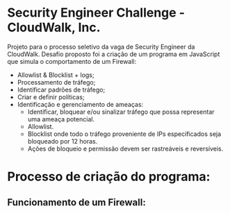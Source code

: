 # Security Engineer Challenge - CloudWalk, Inc.

Projeto para o processo seletivo da vaga de Security Engineer da CloudWalk. Desafio proposto foi a criação de um programa em JavaScript que simula o comportamento de um Firewall:
- Allowlist & Blocklist + logs;
- Processamento de tráfego;
- Identificar padrões de tráfego;
- Criar e definir políticas;
- Identificação e gerenciamento de ameaças:
  - Identificar, bloquear e/ou sinalizar tráfego que possa representar uma ameaça potencial.
  - Allowlist.
  - Blocklist onde todo o tráfego proveniente de IPs especificados seja bloqueado por 12 horas.
  - Ações de bloqueio e permissão devem ser rastreáveis e reversíveis.

# Processo de criação do programa:
## Funcionamento de um Firewall:

